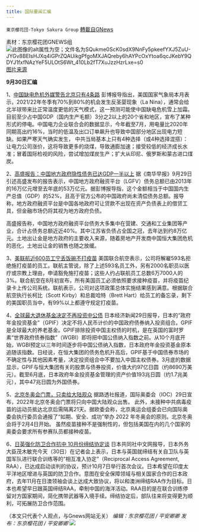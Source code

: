 ```yaml
---
title: 国际要闻汇编
---
```

`東京櫻花団-Tokyo Sakura Group` [轉載自GNews](https://gnews.org/zh-hans/1564030/)

素材：东京樱花团GNEWS组
![此图像的alt属性为空；文件名为SQukme0ScK0sdX9NnFy5pkeefYXJ5ZuU-JYGv8BEIsHJXq4iGPrZQAUikgPfgoMXJAQreby6hAYPcOxYtoa6qcJKebY9QDYJ1fxfNAzYeF5ULOtS6Wt_410Lb2fT7XuJzzHzrLxe=s0](https://lh5.googleusercontent.com/SQukme0ScK0sdX9NnFy5pkeefYXJ5ZuU-JYGv8BEIsHJXq4iGPrZQAUikgPfgoMXJAQreby6hAYPcOxYtoa6qcJKebY9QDYJ1fxfNAzYeF5ULOtS6Wt_410Lb2fT7XuJzzHzrLxe=s0)
[图片来源](https://www.aboluowang.com/2021/0930/1653367.html)

**9月30日汇编**

1、[中国缺电危机外媒警告北京只有4条路](https://www.aboluowang.com/2021/0930/1653367.html) 
彭博报导指出，美国国家气象局本月表示，2021/22年冬季有70%到80%的机会发生反圣婴现象（La Nina），通常会给北半球带来比正常温度更低的天气模式，这一预测可能使中国缺电危机雪上加霜。目前至少占中国GDP（国内生产毛额）3分之2以上的20个省和地区，宣布了某种形式的停电。中国电力企业联合会的数据显示，今年截至7月，用电量比2020年同期高出约16%，当时的低温及出口订单飙升也导致中国部分地区出现电力短缺。如果严寒天气确实发生， 中共当局基本上只有4种选择（或4种选择混搭）：让电力公司涨价，这将导致更多的烧煤，导致通膨加速；接受较低的经济成长水准；冒着国际检视的风险，尝试增加煤炭生产；扩大从印尼、俄罗斯和蒙古进口煤炭。

2、[高盛报告：中国地方政府隐性债务已达GDP一半以上](https://www.aboluowang.com/2021/0930/1653284.html)
据《南华早报》9月29日引述高盛发布的报告表示，中国地方政府融资平台（LGFV）债务总额已由2013年的16万亿元增至去年底的53万亿元。据彭博报导指，这个金额相当于中国国内生产总值（GDP）的52%，且高于官方公布的中国政府尚未清偿债务总额。报导称，地方政府融资平台是中国各地政府可让贷款不出现在资产负债表上的借贷工具，但金融市场仍将其视为地方政府负债。

高盛报告称，中国地方政府融资平台债务大多集中在营建、交通和工业集团等产业，合计占债务总额近近40%。其中江苏省负债占全国之冠，去年达到约8万亿元。土地出让金是地方政府的主要收入来源，随着房地产开发商中国恒大集团危机的恶化，土地出让金的销售也随之放缓。

3、[美联航近600员工宁丢饭碗不打疫苗](https://www.aboluowang.com/2021/0929/1653250.html)
美国联合航空表示，公司将解雇593名拒绝施打疫苗的员工。联航主管说，除了上述593名员工外，另有2000名职员以医疗或宗教上理由，申请豁免施打疫苗；这些人约占联航员工总数6万7000人的3%。联合航空在8月初宣布，所有美国员工必须依照要求接种疫苗，并将疫苗纪录卡上传公司系统。联航表示，公司对这项政策总体实施结果感到满意。根据联合航空执行长柯比（Scott Kirby）和总裁哈特（Brett Hart）给员工的备忘录，剩下的美国职员当中，有99%以上都遵守规定打疫苗。

4、[全球最大退休基金决定不再投资中公债](https://www.aboluowang.com/2021/0930/1653322.html)
日本经济新闻29日报导，日本的“政府年金投资基金”（GPIF）决定不将人民币计价的中国政府债券纳入投资组合。GPIF是全球最大的养老基金。GPIF排除投资中国主权债的时机，是在英国的富时罗素“世界政府债券指数”（WGBI）即将把中国公债纳入指数之前。从10个月底开始，WGBI预定以三年时间逐步将中国公债纳入指数，日本政府年金投资基金原本追随该指数。日经说，在恒大集团的债务危机升高后，GPIF基于中国债券市场的不确定性与其他因素考量，决定投资组合中不要加入中国主权债券。3月底的数据显示，GPIF与恒大集团有关的股票与债券投资，价值大约97亿日圆（约8690万美元）。截至6月底，日本政府年金投资基金管理的资产价值193兆日圆（约1.7兆美元），其中47兆日圆为外国债券。

5、[北京冬奥会门票，只卖给大陆观众](https://jp.reuters.com/article/olympics-2022-idJPKBN2GP2DQ)
据路透社报道，国际奥委会（IOC）29日宣布，2022年北京冬奥会门票将只向中国大陆观众出售。 此外，未接种中共病毒疫苗的运动员抵达北京后需隔离21天。据欧委会称，北京奥运会组委会已向国际奥委会执行委员会通报了“如期、安全、成功”举办 2022 年冬奥会的原则。北京冬奥会将于2月4日开始。 虽然疫苗接种不是强制性的，但包括美国在内的几个国家的奥委会要求所有参赛队员都接种疫苗。

6、[日英强化防卫合作抗中 10月份缔结协定谈](https://www.aboluowang.com/2021/0930/1653295.html)
日本共同社中文网报导，日本外务大臣茂木敏充今天（30日）在记者会上表示，日本与英国就缔结有关自卫队与英国军队进行联合训练等的“相互准入协定”（Reciprocal Access Agreement, RAA），已达成启动谈判的协议，预计10月7日举行首次会议。日本希望在印度太平洋地区增进与英国的防卫合作。意图在安全保障领域与相关国家合作的日本政府，去年11月在日澳领袖会谈上达成大致协议，将以和澳洲缔结RAA作为目标。日本也希望早日跟英国缔结RAA，牵制中国的海洋活动。RAA目的是在联合训练停留对方国家期间，简化携带武器等入境手续。缔结协定后，部队往来将变得更为顺利，可拓展防卫合作范围。

（本文只代表个人观点，与Gnews网站无关）
*编辑：东京樱花团 / 平安卿卿*
*发布：东京樱花团 / 平安卿卿*
![](https://assets.gnews.org/wp-content/uploads/2021/08/image0-1-36.jpg)
